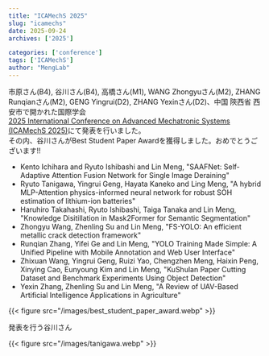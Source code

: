 ```yaml
---
title: "ICAMechS 2025"
slug: "icamechs"
date: 2025-09-24
archives: ['2025']

categories: ['conference']
tags: ['ICAMechS']
author: "MengLab"
---
```

市原さん(B4), 谷川さん(B4), 高橋さん(M1), WANG Zhongyuさん(M2), ZHANG Runqianさん(M2), GENG Yingrui(D2), ZHANG Yexinさん(D2)、中国 陝西省 西安市で開かれた国際学会  
[2025 International Conference on Advanced Mechatronic Systems (ICAMechS 2025)](https://web.tuat.ac.jp/~deng/ICAMechS2025/icamechs2025.html)にて発表を行いました。  
その内、谷川さんがBest Student Paper Awardを獲得しました。おめでとうございます!!

- Kento Ichihara and Ryuto Ishibashi and Lin Meng, "SAAFNet: Self-Adaptive Attention Fusion Network for Single Image Deraining"
- Ryuto Tanigawa, Yingrui Geng, Hayata Kaneko and Ling Meng, "A hybrid MLP-Attention physics-informed neural network for robust SOH estimation of lithium-ion batteries"
- Haruhiro Takahashi, Ryuto Ishibashi, Taiga Tanaka and Lin Meng, "Knowledge Disitillation in Mask2Former for Semantic Segmentation"
- Zhongyu Wang, Zhenling Su and Lin Meng, "FS-YOLO: An efficient metallic crack detection framework"
- Runqian Zhang, Yifei Ge and Lin Meng, "YOLO Training Made Simple: A Unified Pipeline with Mobile Annotation and Web User Interface"
- Zhixuan Wang, Yingrui Geng, Ruizi Yao, Chengzhen Meng, Haixin Peng, Xinying Cao, Eunyoung Kim and Lin Meng, "KuShulan Paper Cutting Dataset and Benchmark Experiments Using Object Detection"
- Yexin Zhang, Zhenling Su and Lin Meng, "A Review of UAV-Based Artificial Intelligence Applications in Agriculture"

{{< figure src="/images/best_student_paper_award.webp" >}}

発表を行う谷川さん

{{< figure src="/images/tanigawa.webp" >}}
